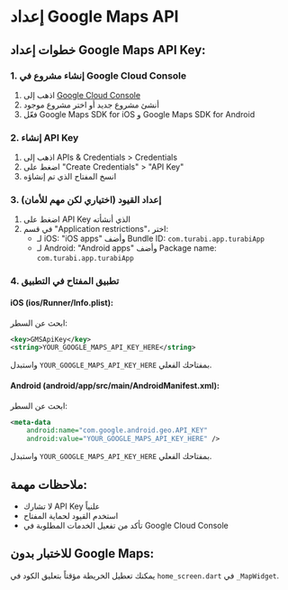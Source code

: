 # إعداد Google Maps API

## خطوات إعداد Google Maps API Key:

### 1. إنشاء مشروع في Google Cloud Console
1. اذهب إلى [Google Cloud Console](https://console.cloud.google.com/)
2. أنشئ مشروع جديد أو اختر مشروع موجود
3. فعّل Google Maps SDK for iOS و Google Maps SDK for Android

### 2. إنشاء API Key
1. اذهب إلى APIs & Credentials > Credentials
2. اضغط على "Create Credentials" > "API Key"
3. انسخ المفتاح الذي تم إنشاؤه

### 3. إعداد القيود (اختياري لكن مهم للأمان)
1. اضغط على API Key الذي أنشأته
2. في قسم "Application restrictions"، اختر:
   - لـ iOS: "iOS apps" وأضف Bundle ID: `com.turabi.app.turabiApp`
   - لـ Android: "Android apps" وأضف Package name: `com.turabi.app.turabiApp`

### 4. تطبيق المفتاح في التطبيق

#### iOS (ios/Runner/Info.plist):
ابحث عن السطر:
```xml
<key>GMSApiKey</key>
<string>YOUR_GOOGLE_MAPS_API_KEY_HERE</string>
```
واستبدل `YOUR_GOOGLE_MAPS_API_KEY_HERE` بمفتاحك الفعلي.

#### Android (android/app/src/main/AndroidManifest.xml):
ابحث عن السطر:
```xml
<meta-data
    android:name="com.google.android.geo.API_KEY"
    android:value="YOUR_GOOGLE_MAPS_API_KEY_HERE" />
```
واستبدل `YOUR_GOOGLE_MAPS_API_KEY_HERE` بمفتاحك الفعلي.

## ملاحظات مهمة:
- لا تشارك API Key علنياً
- استخدم القيود لحماية المفتاح
- تأكد من تفعيل الخدمات المطلوبة في Google Cloud Console

## للاختبار بدون Google Maps:
يمكنك تعطيل الخريطة مؤقتاً بتعليق الكود في `home_screen.dart` في `_MapWidget`.
